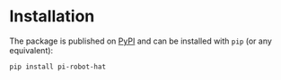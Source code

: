 # Installation

The package is published on [PyPI](https://pypi.org/project/deezer-python/) and can be installed with `pip` (or any equivalent):

```bash
pip install pi-robot-hat
```
